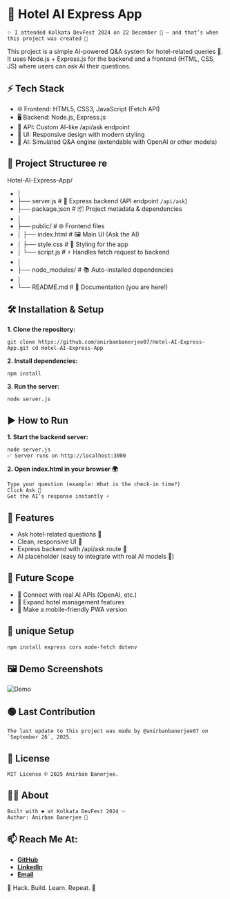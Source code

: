 # 🤖 Hotel AI Express App
    ✨ I attended Kolkata DevFest 2024 on 22 December 🎉 — and that’s when this project was created 🚀
    
This project is a simple AI-powered Q&A system for hotel-related queries 🏨.
It uses Node.js + Express.js for the backend and a frontend (HTML, CSS, JS) where users can ask AI their questions.

## ⚡ Tech Stack
- 🌐 Frontend: HTML5, CSS3, JavaScript (Fetch API)
- 🖥️ Backend: Node.js, Express.js
- 🔗 API: Custom AI-like /api/ask endpoint
- 🎨 UI: Responsive design with modern styling
- 🤖 AI: Simulated Q&A engine (extendable with OpenAI or other models)

## 📂 Project Structuree re
Hotel-AI-Express-App/
- │
- ├── server.js          # 🚀 Express backend (API endpoint `/api/ask`)
- ├── package.json       # 📦 Project metadata & dependencies
- │
- ├── public/            # 🌐 Frontend files
- │   ├── index.html     # 🖼️ Main UI (Ask the AI)
- │   ├── style.css      # 🎨 Styling for the app
- │   └── script.js      # ⚡ Handles fetch request to backend
- │
- ├── node_modules/      # 📚 Auto-installed dependencies
- │
- └── README.md          # 📖 Documentation (you are here!)


## 🛠️ Installation & Setup

**1. Clone the repository:**
```
git clone https://github.com/anirbanbanerjee07/Hotel-AI-Express-App.git cd Hotel-AI-Express-App
```
**2. Install dependencies:**
```
npm install
```
**3. Run the server:**
```
node server.js
```

## ▶️ How to Run
**1. Start the backend server:**
```
node server.js
✅ Server runs on http://localhost:3000
```
**2. Open index.html in your browser 🌍**
```
Type your question (example: What is the check-in time?)
Click Ask 💬
Get the AI’s response instantly ⚡
```

## 🚀 Features
- Ask hotel-related questions 🏨
- Clean, responsive UI 🎨
- Express backend with /api/ask route 🔧
- AI placeholder (easy to integrate with real AI models 🤖)

## 🎯 Future Scope
- 🔌 Connect with real AI APIs (OpenAI, etc.)
- 🏢 Expand hotel management features
- 📱 Make a mobile-friendly PWA version

## 🔧 unique Setup
```
npm install express cors node-fetch dotenv
```

## 🖼️ Demo Screenshots
![Demo](https://github.com/user-attachments/assets/470c63df-b95d-40dd-9379-9229e1dbb776)

## 🟢 Last Contribution
    The last update to this project was made by @anirbanbanerjee07 on `September 26`, 2025.

## 📜 License
```
MIT License © 2025 Anirban Banerjee.
```

## 👨‍💻 About
    Built with ❤️ at Kolkata DevFest 2024 ✨
    Author: Anirban Banerjee 🌟

## 📫 Reach Me At:
- [**GitHub**](https://github.com/anirbanbanerjee07)
- [**LinkedIn**](https://www.linkedin.com/in/anirban-banerjee-b42b9907p/)
- [**Email**](banerjeeanirban666@gmail.com)


🎉 Hack. Build. Learn. Repeat. 🚀
